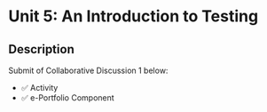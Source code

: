 # Unit 5: An Introduction to Testing

## Description

Submit of Collaborative Discussion 1 below:
- ✅ Activity
- ✅ e-Portfolio Component


